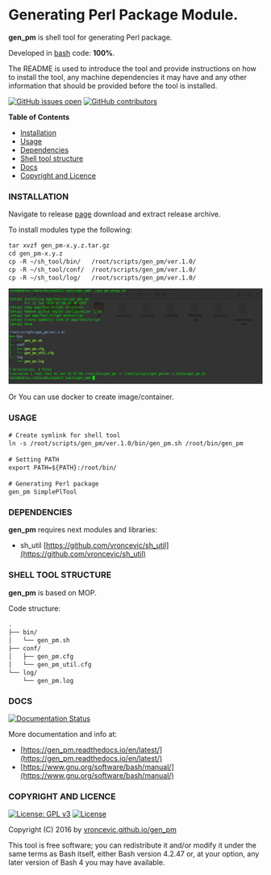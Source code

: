 # Generating Perl Package Module.

**gen_pm** is shell tool for generating Perl package.

Developed in [bash](https://en.wikipedia.org/wiki/Bash_(Unix_shell)) code: **100%**.

The README is used to introduce the tool and provide instructions on
how to install the tool, any machine dependencies it may have and any
other information that should be provided before the tool is installed.

[![GitHub issues open](https://img.shields.io/github/issues/vroncevic/gen_pm.svg)](https://github.com/vroncevic/gen_pm/issues)
 [![GitHub contributors](https://img.shields.io/github/contributors/vroncevic/gen_pm.svg)](https://github.com/vroncevic/gen_pm/graphs/contributors)

<!-- START doctoc -->
**Table of Contents**

- [Installation](#installation)
- [Usage](#usage)
- [Dependencies](#dependencies)
- [Shell tool structure](#shell-tool-structure)
- [Docs](#docs)
- [Copyright and Licence](#copyright-and-licence)
<!-- END doctoc -->

### INSTALLATION

Navigate to release [page](https://github.com/vroncevic/gen_pm/releases) download and extract release archive.

To install modules type the following:

```
tar xvzf gen_pm-x.y.z.tar.gz
cd gen_pm-x.y.z
cp -R ~/sh_tool/bin/   /root/scripts/gen_pm/ver.1.0/
cp -R ~/sh_tool/conf/  /root/scripts/gen_pm/ver.1.0/
cp -R ~/sh_tool/log/   /root/scripts/gen_pm/ver.1.0/
```

![alt tag](https://raw.githubusercontent.com/vroncevic/gen_pm/dev/docs/setup_tree.png)

Or You can use docker to create image/container.

### USAGE

```
# Create symlink for shell tool
ln -s /root/scripts/gen_pm/ver.1.0/bin/gen_pm.sh /root/bin/gen_pm

# Setting PATH
export PATH=${PATH}:/root/bin/

# Generating Perl package
gen_pm SimplePlTool
```

### DEPENDENCIES

**gen_pm** requires next modules and libraries:
* sh_util [https://github.com/vroncevic/sh_util](https://github.com/vroncevic/sh_util)

### SHELL TOOL STRUCTURE

**gen_pm** is based on MOP.

Code structure:
```
.
├── bin/
│   └── gen_pm.sh
├── conf/
│   ├── gen_pm.cfg
│   └── gen_pm_util.cfg
└── log/
    └── gen_pm.log
```

### DOCS

[![Documentation Status](https://readthedocs.org/projects/gen_pm/badge/?version=latest)](https://gen_pm.readthedocs.io/projects/gen_pm/en/latest/?badge=latest)

More documentation and info at:
* [https://gen_pm.readthedocs.io/en/latest/](https://gen_pm.readthedocs.io/en/latest/)
* [https://www.gnu.org/software/bash/manual/](https://www.gnu.org/software/bash/manual/)

### COPYRIGHT AND LICENCE

[![License: GPL v3](https://img.shields.io/badge/License-GPLv3-blue.svg)](https://www.gnu.org/licenses/gpl-3.0) [![License](https://img.shields.io/badge/License-Apache%202.0-blue.svg)](https://opensource.org/licenses/Apache-2.0)

Copyright (C) 2016 by [vroncevic.github.io/gen_pm](https://vroncevic.github.io/gen_pm)

This tool is free software; you can redistribute it and/or modify
it under the same terms as Bash itself, either Bash version 4.2.47 or,
at your option, any later version of Bash 4 you may have available.

